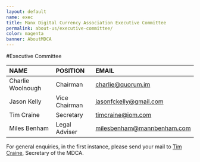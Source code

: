 ```yaml
---
layout: default
name: exec
title: Manx Digital Currency Association Executive Committee
permalink: about-us/executive-committee/
color: magenta
banner: AboutMDCA
---
```


#Executive Committee

| NAME             | POSITION      | EMAIL                                                   |
| :-------------   |:------------- | :------------------------------------------------------ |
| Charlie Woolnough| Chairman      | [charlie@quorum.im](mailto:charlie@quorum.im)                  |
| Jason Kelly      | Vice Chairman | [jasonfckelly@gmail.com](mailto:jasonfckelly@gmail.com)        |
| Tim Craine       | Secretary     | [timcraine@iom.com](mailto:timcraine@iom.com)                  |
| Miles Benham     | Legal Adviser | [milesbenham@mannbenham.com](mailto:milesbenham@mannbenham.com)|


For general enquiries, in the first instance, please send your mail to [Tim Craine](mailto:timcraine@iom.com), Secretary of the MDCA.
